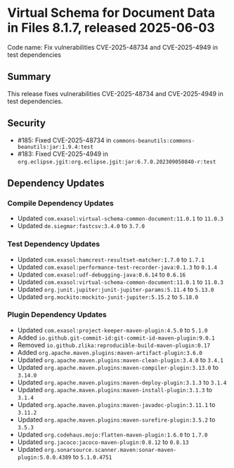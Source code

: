 # Virtual Schema for Document Data in Files 8.1.7, released 2025-06-03

Code name: Fix vulnerabilities CVE-2025-48734 and CVE-2025-4949 in test dependencies

## Summary

This release fixes vulnerabilities CVE-2025-48734 and CVE-2025-4949 in test dependencies.

## Security

* #185: Fixed CVE-2025-48734 in `commons-beanutils:commons-beanutils:jar:1.9.4:test`
* #183: Fixed CVE-2025-4949 in `org.eclipse.jgit:org.eclipse.jgit:jar:6.7.0.202309050840-r:test`

## Dependency Updates

### Compile Dependency Updates

* Updated `com.exasol:virtual-schema-common-document:11.0.1` to `11.0.3`
* Updated `de.siegmar:fastcsv:3.4.0` to `3.7.0`

### Test Dependency Updates

* Updated `com.exasol:hamcrest-resultset-matcher:1.7.0` to `1.7.1`
* Updated `com.exasol:performance-test-recorder-java:0.1.3` to `0.1.4`
* Updated `com.exasol:udf-debugging-java:0.6.14` to `0.6.16`
* Updated `com.exasol:virtual-schema-common-document:11.0.1` to `11.0.3`
* Updated `org.junit.jupiter:junit-jupiter-params:5.11.4` to `5.13.0`
* Updated `org.mockito:mockito-junit-jupiter:5.15.2` to `5.18.0`

### Plugin Dependency Updates

* Updated `com.exasol:project-keeper-maven-plugin:4.5.0` to `5.1.0`
* Added `io.github.git-commit-id:git-commit-id-maven-plugin:9.0.1`
* Removed `io.github.zlika:reproducible-build-maven-plugin:0.17`
* Added `org.apache.maven.plugins:maven-artifact-plugin:3.6.0`
* Updated `org.apache.maven.plugins:maven-clean-plugin:3.4.0` to `3.4.1`
* Updated `org.apache.maven.plugins:maven-compiler-plugin:3.13.0` to `3.14.0`
* Updated `org.apache.maven.plugins:maven-deploy-plugin:3.1.3` to `3.1.4`
* Updated `org.apache.maven.plugins:maven-install-plugin:3.1.3` to `3.1.4`
* Updated `org.apache.maven.plugins:maven-javadoc-plugin:3.11.1` to `3.11.2`
* Updated `org.apache.maven.plugins:maven-surefire-plugin:3.5.2` to `3.5.3`
* Updated `org.codehaus.mojo:flatten-maven-plugin:1.6.0` to `1.7.0`
* Updated `org.jacoco:jacoco-maven-plugin:0.8.12` to `0.8.13`
* Updated `org.sonarsource.scanner.maven:sonar-maven-plugin:5.0.0.4389` to `5.1.0.4751`
